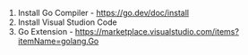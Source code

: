 1. Install Go Compiler - https://go.dev/doc/install
2. Install Visual Studion Code
3. Go Extension - https://marketplace.visualstudio.com/items?itemName=golang.Go 